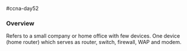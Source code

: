 #ccna-day52 

### Overview
Refers to a small company or home office with few devices.
One device (home router) which serves as router, switch, firewall, WAP and modem.